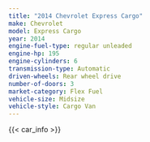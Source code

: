 ```yaml
---
title: "2014 Chevrolet Express Cargo"
make: Chevrolet
model: Express Cargo
year: 2014
engine-fuel-type: regular unleaded
engine-hp: 195
engine-cylinders: 6
transmission-type: Automatic
driven-wheels: Rear wheel drive
number-of-doors: 3
market-category: Flex Fuel
vehicle-size: Midsize
vehicle-style: Cargo Van
---
```


{{< car_info >}}
